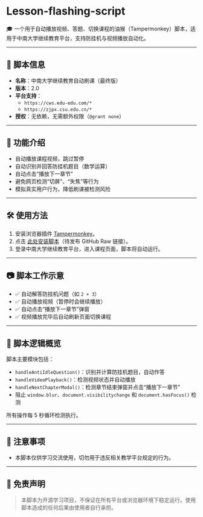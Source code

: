 # Lesson-flashing-script
🎓 一个用于自动播放视频、答题、切换课程的油猴（Tampermonkey）脚本，适用于中南大学继续教育平台，支持防挂机与视频播放自动化。

---

## 📌 脚本信息

- **名称**：中南大学继续教育自动刷课（最终版）
- **版本**：2.0
- **平台支持**：
  - `https://cws.edu-edu.com/*`
  - `https://zjpx.csu.edu.cn/*`
- **授权**：无依赖，无需额外权限（`@grant none`）

---

## 🚀 功能介绍

- 自动播放课程视频，跳过暂停
- 自动识别并回答防挂机题目（数学运算）
- 自动点击“播放下一章节”
- 避免网页检测“切屏”、“失焦”等行为
- 模拟真实用户行为，降低刷课被检测风险

---

## 🛠 使用方法

1. 安装浏览器插件 [Tampermonkey](https://www.tampermonkey.net/)。
2. 点击 [此处安装脚本](#)（待发布 GitHub Raw 链接）。
3. 登录中南大学继续教育平台，进入课程页面，脚本将自动运行。

---

## 📷 脚本工作示意

- ✅ 自动解答防挂机问题（如 `2 + 3`）
- ✅ 自动播放视频（暂停时会继续播放）
- ✅ 自动点击“播放下一章节”弹窗
- ✅ 视频播放完毕后自动刷新页面切换课程

---

## 📄 脚本逻辑概览

脚本主要模块包括：

- `handleAntiIdleQuestion()`：识别并计算防挂机题目，自动作答
- `handleVideoPlayback()`：检测视频状态并自动播放
- `handleNextChapterModal()`：检测章节结束弹窗并点击“播放下一章节”
- 阻止 `window.blur`、`document.visibilitychange` 和 `document.hasFocus()` 检测

所有操作每 5 秒循环检测执行。

---

## 🧠 注意事项

- 本脚本仅供学习交流使用，切勿用于违反相关教学平台规定的行为。

---

## 📜 免责声明

> 本脚本为开源学习项目，不保证在所有平台或浏览器环境下稳定运行。使用脚本造成的任何后果由使用者自行承担。
